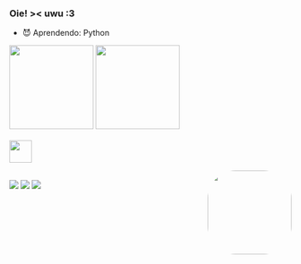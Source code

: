 ### Oie! >< uwu :3


- 😈 Aprendendo: Python

<div>
  <a href="https://github.com/guilhermer0cha"> </a>
  <img height="150em" src="https://github-readme-stats.vercel.app/api?username=guilhermer0cha&show_icons=true&theme=tokyonight&include_all_commits=true&count_private=true"/>
  <img height="150em" src="https://github-readme-stats.vercel.app/api/top-langs/?username=guilhermer0cha&layout=compact&langs_count=7&theme=tokyonight"/>
</div>
<div style="display: inline_block"><br> 
  <img align="center" height="40" width="40" src="https://raw.githubusercontent.com/jmnote/z-icons/master/svg/python.svg">

 

 <a href = "https://github.com/guilhermer0cha"> <img align="right" height="150" style="border-radius:50px;" src="https://cdn.myanimelist.net/r/360x360/images/characters/16/428791.jpg?s=b4764599b2f8a6ff78efae233aafa8e7"> </a>
</div>
<br>

<div> 
  <a href="https://www.instagram.com/vitor_lucas3/" target="_blank"><img src="https://img.shields.io/badge/-Instagram-%23E4405F?style=for-the-badge&logo=instagram&logoColor=white" target="_blank"></a>
  <a href = "mailto:vitorcrispim2@yahoo.com.br"><img src="https://img.shields.io/badge/Yahoo!-6001D2?style=for-the-badge&logo=Yahoo!&logoColor=white" target="_blank"></a>
  <a href="https://www.linkedin.com/in/vitorlucascrispim/" target="_blank"><img src="https://img.shields.io/badge/-LinkedIn-%230077B5?style=for-the-badge&logo=linkedin&logoColor=white" target="_blank"></a> 
</div>


